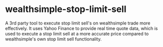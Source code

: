 # wealthsimple-stop-limit-sell
A 3rd party tool to execute stop limit sell's on wealthsimple trade more effectively. It uses Yahoo Finance to provide real time quote data, which is used to execute a stop limit sell at a more accurate price compared to wealthsimple's own stop limit sell functionality.
